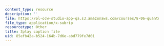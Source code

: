 ```yaml
---
content_type: resource
description: ''
file: https://ol-ocw-studio-app-qa.s3.amazonaws.com/courses/8-06-quantum-physics-iii-spring-2018/85efb42ab524164b7d6eabd779fe7d01_NSac7cMQnJw.srt
file_type: application/x-subrip
resourcetype: Other
title: 3play caption file
uid: 85efb42a-b524-164b-7d6e-abd779fe7d01
---
```


